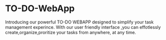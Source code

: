# TO-DO-WebApp
Introducing our powerful TO-DO WEBAPP designed to simplify your task management experince. With our user friendly interface ,you can effotlessly create,organize,proritize your tasks from anywhere, at any time.
